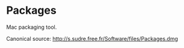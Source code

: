 # Packages

Mac packaging tool.

Canonical source: http://s.sudre.free.fr/Software/files/Packages.dmg
